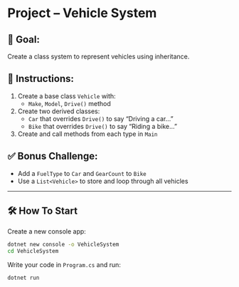 # Project – Vehicle System

## 🧠 Goal:
Create a class system to represent vehicles using inheritance.

## 🔧 Instructions:
1. Create a base class `Vehicle` with:
   - `Make`, `Model`, `Drive()` method
2. Create two derived classes:
   - `Car` that overrides `Drive()` to say “Driving a car...”
   - `Bike` that overrides `Drive()` to say “Riding a bike...”
3. Create and call methods from each type in `Main`

## ✅ Bonus Challenge:
- Add a `FuelType` to `Car` and `GearCount` to `Bike`
- Use a `List<Vehicle>` to store and loop through all vehicles

---

## 🛠️ How To Start

Create a new console app:
```bash
dotnet new console -o VehicleSystem
cd VehicleSystem
```

Write your code in `Program.cs` and run:
```bash
dotnet run
```
